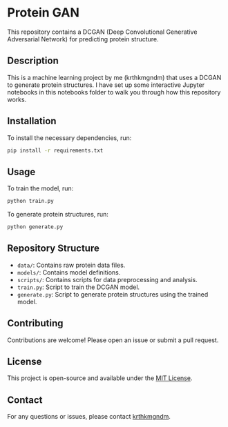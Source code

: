 # Protein GAN

This repository contains a DCGAN (Deep Convolutional Generative Adversarial Network) for predicting protein structure.

## Description

This is a machine learning project by me (krthkmgndm) that uses a DCGAN to generate protein structures. I have set up some interactive Jupyter notebooks in this notebooks folder to walk you through how this repository works. 

## Installation

To install the necessary dependencies, run:

```bash
pip install -r requirements.txt
```

## Usage

To train the model, run:

```bash
python train.py
```

To generate protein structures, run:

```bash
python generate.py
```

## Repository Structure

- `data/`: Contains raw protein data files.
- `models/`: Contains model definitions.
- `scripts/`: Contains scripts for data preprocessing and analysis.
- `train.py`: Script to train the DCGAN model.
- `generate.py`: Script to generate protein structures using the trained model.

## Contributing

Contributions are welcome! Please open an issue or submit a pull request.

## License

This project is open-source and available under the [MIT License](LICENSE).

## Contact

For any questions or issues, please contact [krthkmgndm](https://github.com/krthkmgndm).
